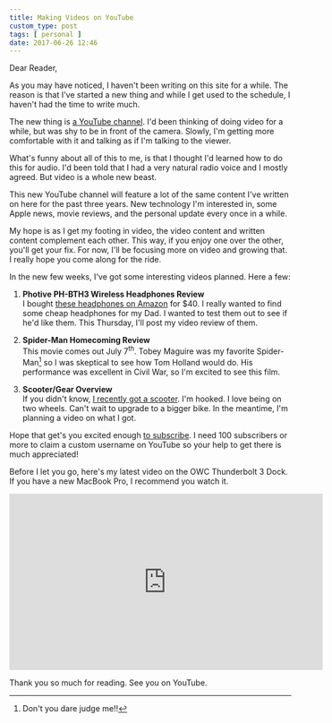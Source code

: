 ```yaml
---
title: Making Videos on YouTube
custom_type: post
tags: [ personal ]
date: 2017-06-26 12:46
---
```


Dear Reader,

As you may have noticed, I haven't been writing on this site for a while. The reason is that I've started a new thing and while I get used to the schedule, I haven't had the time to write much.

The new thing is [a YouTube channel](https://www.youtube.com/channel/UC1IRnf7JYYUkWqPO8wx_QNQ). I'd been thinking of doing video for a while, but was shy to be in front of the camera. Slowly, I'm getting more comfortable with it and talking as if I'm talking to the viewer.

What's funny about all of this to me, is that I thought I'd learned how to do this for audio. I'd been told that I had a very natural radio voice and I mostly agreed. But video is a whole new beast.

This new YouTube channel will feature a lot of the same content I've written on here for the past three years. New technology I'm interested in, some Apple news, movie reviews, and the personal update every once in a while.

My hope is as I get my footing in video, the video content and written content complement each other. This way, if you enjoy one over the other, you'll get your fix. For now, I'll be focusing more on video and growing that. I really hope you come along for the ride.

In the new few weeks, I've got some interesting videos planned. Here a few:

1. **Photive PH-BTH3 Wireless Headphones Review**  
I bought [these headphones on Amazon](http://amzn.to/2tXHv2G) for $40. I really wanted to find some cheap headphones for my Dad. I wanted to test them out to see if he'd like them. This Thursday, I'll post my video review of them.

2. **Spider-Man Homecoming Review**   
This movie comes out July 7<sup>th</sup>. Tobey Maguire was my favorite Spider-Man[^man] so I was skeptical to see how Tom Holland would do. His performance was excellent in Civil War, so I'm excited to see this film.

3. **Scooter/Gear Overview**   
If you didn't know, [I recently got a scooter](https://www.instagram.com/p/BULROQXjb1p/?taken-by=smithtimmytim). I'm hooked. I love being on two wheels. Can't wait to upgrade to a bigger bike. In the meantime, I'm planning a video on what I got.

Hope that get's you excited enough [to subscribe](https://www.youtube.com/channel/UC1IRnf7JYYUkWqPO8wx_QNQ). I need 100 subscribers or more to claim a custom username on YouTube so your help to get there is much appreciated!

Before I let you go, here's my latest video on the OWC Thunderbolt 3 Dock. If you have a new MacBook Pro, I recommend you watch it.

<div class="iframe-container"><iframe width="560" height="315" src="https://www.youtube.com/embed/-bn9r6ykY0Y" frameborder="0" allowfullscreen></iframe></div>

Thank you so much for reading. See you on YouTube.

[^man]: Don't you dare judge me!!
